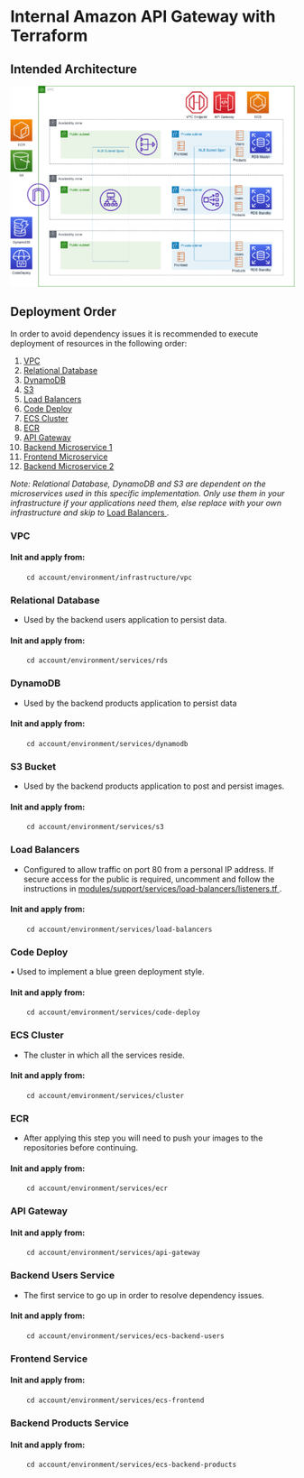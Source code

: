 # Internal Amazon API Gateway with Terraform
## Intended Architecture
![ Architecture Diagram ](https://github.com/sophiecosgrove/terraform-api-gateway-demo/blob/readme/architecture.png)
## Deployment Order
In order to avoid dependency issues it is recommended to execute deployment of resources in the following order:
1. [ VPC ](#vpc)
2. [ Relational Database ](#relational-database)
3. [ DynamoDB ](#dynamodb)
4. [ S3 ](#s3-bucket)   
5. [ Load Balancers ](#load-balancers)
6. [ Code Deploy ](#code-deploy)
7. [ ECS Cluster ](#ecs-cluster)
8. [ ECR ](#ecr)
9. [ API Gateway ](#api-gateway)
10. [ Backend Microservice 1 ](#backend-users-service)
11. [ Frontend Microservice ](#frontend-service)
12. [ Backend Microservice 2 ](#backend-products-service)

_Note: Relational Database, DynamoDB and S3 are dependent on the microservices used in this specific implementation. Only use them in your infrastructure if your applications need them, else replace with your own infrastructure and skip to_ [ Load Balancers ](#load-balancers).
### VPC
#### Init and apply from:
``` 
    cd account/environment/infrastructure/vpc
```

### Relational Database
* Used by the backend users application to persist data.
#### Init and apply from:

```
    cd account/environment/services/rds
```


### DynamoDB
* Used by the backend products application to persist data
#### Init and apply from:
```
    cd account/environment/services/dynamodb
```

### S3 Bucket
* Used by the backend products application to post and persist images.
#### Init and apply from:
```
    cd account/environment/services/s3
```

### Load Balancers
* Configured to allow traffic on port 80 from a personal IP address. If secure access for the public is required, uncomment and follow the instructions in [ modules/support/services/load-balancers/listeners.tf ](https://github.com/sophiecosgrove/terraform-api-gateway-demo/blob/readme/modules/support/services/load-balancers/listeners.tf).

#### Init and apply from:

```
    cd account/environment/services/load-balancers
```

### Code Deploy
• Used to implement a blue green deployment style.
#### Init and apply from:
```
    cd account/emvironment/services/code-deploy
```
### ECS Cluster
* The cluster in which all the services reside.

#### Init and apply from:
```
    cd account/emvironment/services/cluster
```

### ECR
* After applying this step you will need to push your images to the repositories before continuing.
#### Init and apply from:
```
    cd account/environment/services/ecr
```

### API Gateway
#### Init and apply from:
```
    cd account/environment/services/api-gateway
```

### Backend Users Service
* The first service to go up in order to resolve dependency issues.
#### Init and apply from:
```
    cd account/environment/services/ecs-backend-users
```
### Frontend Service
#### Init and apply from:
```
    cd account/environment/services/ecs-frontend
```
### Backend Products Service
#### Init and apply from:
```
    cd account/environment/services/ecs-backend-products
```